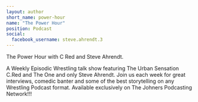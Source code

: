 ```yaml
---
layout: author
short_name: power-hour
name: "The Power Hour"
position: Podcast
social:
  facebook_username: steve.ahrendt.3
---
```

The Power Hour with C Red and Steve Ahrendt.

A Weekly Episodic Wrestling talk show featuring The Urban Sensation C.Red and The One and only Steve Ahrendt. Join us each week for great interviews, comedic banter and some of the best storytelling on any Wrestling Podcast format. Available exclusively on The Johners Podcasting Network!!!
